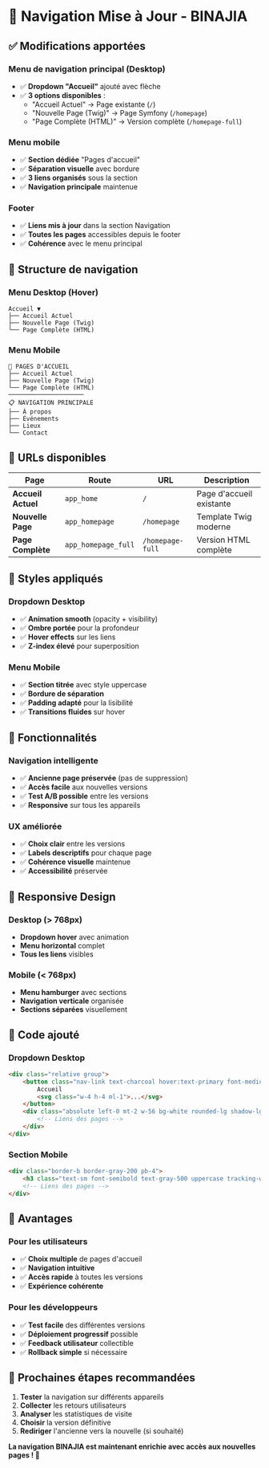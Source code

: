 # 🧭 Navigation Mise à Jour - BINAJIA

## ✅ **Modifications apportées**

### **Menu de navigation principal (Desktop)**
- ✅ **Dropdown "Accueil"** ajouté avec flèche
- ✅ **3 options disponibles** :
  - "Accueil Actuel" → Page existante (`/`)
  - "Nouvelle Page (Twig)" → Page Symfony (`/homepage`)
  - "Page Complète (HTML)" → Version complète (`/homepage-full`)

### **Menu mobile**
- ✅ **Section dédiée** "Pages d'accueil"
- ✅ **Séparation visuelle** avec bordure
- ✅ **3 liens organisés** sous la section
- ✅ **Navigation principale** maintenue

### **Footer**
- ✅ **Liens mis à jour** dans la section Navigation
- ✅ **Toutes les pages** accessibles depuis le footer
- ✅ **Cohérence** avec le menu principal

## 🎯 **Structure de navigation**

### **Menu Desktop (Hover)**
```
Accueil ▼
├── Accueil Actuel
├── Nouvelle Page (Twig)  
└── Page Complète (HTML)
```

### **Menu Mobile**
```
📱 PAGES D'ACCUEIL
├── Accueil Actuel
├── Nouvelle Page (Twig)
└── Page Complète (HTML)
─────────────────────
📋 NAVIGATION PRINCIPALE
├── À propos
├── Événements
├── Lieux
└── Contact
```

## 🔗 **URLs disponibles**

| Page | Route | URL | Description |
|------|-------|-----|-------------|
| **Accueil Actuel** | `app_home` | `/` | Page d'accueil existante |
| **Nouvelle Page** | `app_homepage` | `/homepage` | Template Twig moderne |
| **Page Complète** | `app_homepage_full` | `/homepage-full` | Version HTML complète |

## 🎨 **Styles appliqués**

### **Dropdown Desktop**
- ✅ **Animation smooth** (opacity + visibility)
- ✅ **Ombre portée** pour la profondeur
- ✅ **Hover effects** sur les liens
- ✅ **Z-index élevé** pour superposition

### **Menu Mobile**
- ✅ **Section titrée** avec style uppercase
- ✅ **Bordure de séparation** 
- ✅ **Padding adapté** pour la lisibilité
- ✅ **Transitions fluides** sur hover

## 🚀 **Fonctionnalités**

### **Navigation intelligente**
- ✅ **Ancienne page préservée** (pas de suppression)
- ✅ **Accès facile** aux nouvelles versions
- ✅ **Test A/B possible** entre les versions
- ✅ **Responsive** sur tous les appareils

### **UX améliorée**
- ✅ **Choix clair** entre les versions
- ✅ **Labels descriptifs** pour chaque page
- ✅ **Cohérence visuelle** maintenue
- ✅ **Accessibilité** préservée

## 📱 **Responsive Design**

### **Desktop (> 768px)**
- **Dropdown hover** avec animation
- **Menu horizontal** complet
- **Tous les liens** visibles

### **Mobile (< 768px)**
- **Menu hamburger** avec sections
- **Navigation verticale** organisée
- **Sections séparées** visuellement

## 🔧 **Code ajouté**

### **Dropdown Desktop**
```html
<div class="relative group">
    <button class="nav-link text-charcoal hover:text-primary font-medium flex items-center">
        Accueil
        <svg class="w-4 h-4 ml-1">...</svg>
    </button>
    <div class="absolute left-0 mt-2 w-56 bg-white rounded-lg shadow-lg opacity-0 invisible group-hover:opacity-100 group-hover:visible transition-all duration-300 z-50">
        <!-- Liens des pages -->
    </div>
</div>
```

### **Section Mobile**
```html
<div class="border-b border-gray-200 pb-4">
    <h3 class="text-sm font-semibold text-gray-500 uppercase tracking-wide mb-2">Pages d'accueil</h3>
    <!-- Liens des pages -->
</div>
```

## 🎯 **Avantages**

### **Pour les utilisateurs**
- ✅ **Choix multiple** de pages d'accueil
- ✅ **Navigation intuitive** 
- ✅ **Accès rapide** à toutes les versions
- ✅ **Expérience cohérente**

### **Pour les développeurs**
- ✅ **Test facile** des différentes versions
- ✅ **Déploiement progressif** possible
- ✅ **Feedback utilisateur** collectible
- ✅ **Rollback simple** si nécessaire

## 🚀 **Prochaines étapes recommandées**

1. **Tester** la navigation sur différents appareils
2. **Collecter** les retours utilisateurs
3. **Analyser** les statistiques de visite
4. **Choisir** la version définitive
5. **Rediriger** l'ancienne vers la nouvelle (si souhaité)

**La navigation BINAJIA est maintenant enrichie avec accès aux nouvelles pages ! 🎉**
